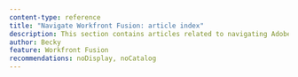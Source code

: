 ```yaml
---
content-type: reference
title: "Navigate Workfront Fusion: article index"
description: This section contains articles related to navigating Adobe Workfront Fusion.
author: Becky
feature: Workfront Fusion
recommendations: noDisplay, noCatalog
--- 
```

